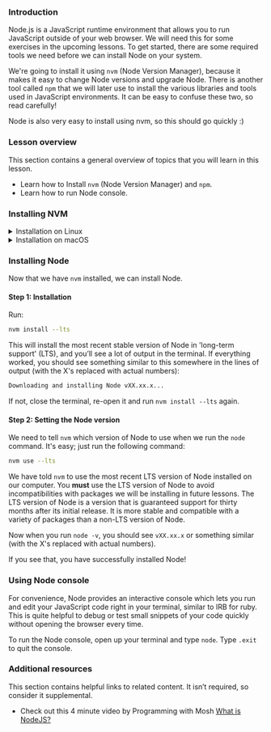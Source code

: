 <!-- markdownlint-disable MD024 MD043 -->

### Introduction

Node.js is a JavaScript runtime environment that allows you to run JavaScript outside of your web browser. We will need this for some exercises in the upcoming lessons. To get started, there are some required tools we need before we can install Node on your system.

We're going to install it using `nvm` (Node Version Manager), because it makes it easy to change Node versions and upgrade Node. There is another tool called `npm` that we will later use to install the various libraries and tools used in JavaScript environments. It can be easy to confuse these two, so read carefully!

Node is also very easy to install using nvm, so this should go quickly :)

### Lesson overview

This section contains a general overview of topics that you will learn in this lesson.

- Learn how to Install `nvm` (Node Version Manager) and `npm`.
- Learn how to run Node console.

### Installing NVM

<details markdown="block">
  
  <summary class="dropDown-header">Installation on Linux</summary>

#### Step 0: Prerequisites

To install nvm properly, you'll need `curl`. Run the command below to install `curl`:

```bash
sudo apt install curl
```

Note: You may need to update the Ubuntu package lists to the latest version for the Curl installation to complete. If so, run the command below:

```bash
sudo apt update && sudo apt upgrade
```

#### Step 1: Downloading and Installing NVM

Run this command to install `nvm`:

```bash
curl -o- https://raw.githubusercontent.com/nvm-sh/nvm/v0.39.5/install.sh | bash
```

#### Step 2: Initializing NVM

In the terminal there should be some directions on how to initialize `nvm`. If not, (or if you don't feel like copying from the terminal), run these commands:

```bash
export NVM_DIR="$([ -z "${XDG_CONFIG_HOME-}" ] && printf %s "${HOME}/.nvm" || printf %s "${XDG_CONFIG_HOME}/nvm")"
[ -s "$NVM_DIR/nvm.sh" ] && \. "$NVM_DIR/nvm.sh" # This loads nvm
```

You can verify `nvm` is installed by running the command:

```bash
command -v nvm
```

If this returns `nvm: command not found`, close the terminal and re-open it.

</details>

<details markdown="block">
  
  <summary class="dropDown-header">Installation on macOS</summary>
  
On macOS 10.15 and above, the default shell is now zsh. During installation, nvm will look for a `.zshrc` file in your user home directory. By default, this file does not exist so we need to create it.

To create the `.zshrc` file and start the nvm installation, run the following commands:

```bash
touch ~/.zshrc
```

```bash
curl -o- https://raw.githubusercontent.com/nvm-sh/nvm/v0.39.5/install.sh | bash
```

Restart your terminal, or copy and paste the following into your terminal and press <kbd>Enter</kbd>:

```bash
export NVM_DIR="$HOME/.nvm"
[ -s "$NVM_DIR/nvm.sh" ] && \. "$NVM_DIR/nvm.sh" # This loads nvm
[ -s "$NVM_DIR/bash_completion" ] && \. "$NVM_DIR/bash_completion" # This loads nvm bash_completion
```

Test your nvm installation by running:

```bash
nvm --version
```

For more information, view [NVM's GitHub Documentation](https://github.com/nvm-sh/nvm#installation-and-update).

</details>

### Installing Node

Now that we have `nvm` installed, we can install Node.

#### Step 1: Installation

Run:

```bash
nvm install --lts
```

This will install the most recent stable version of Node in 'long-term support' (LTS), and you’ll see a lot of output in the terminal. If everything worked, you should see something similar to this somewhere in the lines of output (with the X's replaced with actual numbers):

```bash
Downloading and installing Node vXX.xx.x...
```

If not, close the terminal, re-open it and run `nvm install --lts` again.

#### Step 2: Setting the Node version

We need to tell `nvm` which version of Node to use when we run the `node` command. It's easy; just run the following command:

```bash
nvm use --lts
```

We have told `nvm` to use the most recent LTS version of Node installed on our computer. You **must** use the LTS version of Node to avoid incompatibilities with packages we will be installing in future lessons. The LTS version of Node is a version that is guaranteed support for thirty months after its initial release. It is more stable and compatible with a variety of packages than a non-LTS version of Node.

Now when you run `node -v`, you should see `vXX.xx.x` or something similar (with the X's replaced with actual numbers).

If you see that, you have successfully installed Node!

### Using Node console

For convenience, Node provides an interactive console which lets you run and edit your JavaScript code right in your terminal, similar to IRB for ruby. This is quite helpful to debug or test small snippets of your code quickly without opening the browser every time.

To run the Node console, open up your terminal and type `node`. Type `.exit` to quit the console.

### Additional resources

This section contains helpful links to related content. It isn’t required, so consider it supplemental.

- Check out this 4 minute video by Programming with Mosh [What is NodeJS?](https://www.youtube.com/watch?v=uVwtVBpw7RQ)
